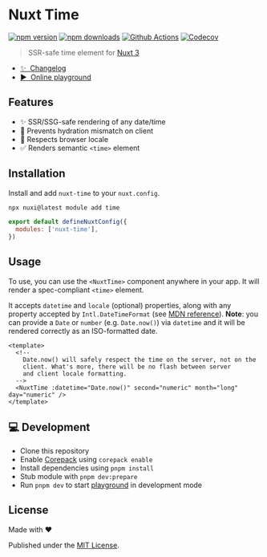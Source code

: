 # Nuxt Time

[![npm version][npm-version-src]][npm-version-href]
[![npm downloads][npm-downloads-src]][npm-downloads-href]
[![Github Actions][github-actions-src]][github-actions-href]
[![Codecov][codecov-src]][codecov-href]

> SSR-safe time element for [Nuxt 3](https://nuxt.com)

- [✨ &nbsp;Changelog](https://github.com/danielroe/nuxt-time/blob/main/CHANGELOG.md)
- [▶️ &nbsp;Online playground](https://stackblitz.com/github/danielroe/nuxt-time/tree/main/playground)

## Features

- ✨ SSR/SSG-safe rendering of any date/time
- 💪 Prevents hydration mismatch on client
- 🏁 Respects browser locale
- ✅ Renders semantic `<time>` element

## Installation

Install and add `nuxt-time` to your `nuxt.config`.

```bash
npx nuxi@latest module add time
```

```js
export default defineNuxtConfig({
  modules: ['nuxt-time'],
})
```

## Usage

To use, you can use the `<NuxtTime>` component anywhere in your app. It will render a spec-compliant `<time>` element.

It accepts `datetime` and `locale` (optional) properties, along with any property accepted by `Intl.DateTimeFormat` (see [MDN reference](https://developer.mozilla.org/en-US/docs/Web/JavaScript/Reference/Global_Objects/Intl/DateTimeFormat/DateTimeFormat)). **Note**: you can provide a `Date` or `number` (e.g. `Date.now()`) via `datetime` and it will be rendered correctly as an ISO-formatted date.

```vue
<template>
  <!--
    Date.now() will safely respect the time on the server, not on the
    client. What's more, there will be no flash between server
    and client locale formatting.
  -->
  <NuxtTime :datetime="Date.now()" second="numeric" month="long" day="numeric" />
</template>
```

## 💻 Development

- Clone this repository
- Enable [Corepack](https://github.com/nodejs/corepack) using `corepack enable`
- Install dependencies using `pnpm install`
- Stub module with `pnpm dev:prepare`
- Run `pnpm dev` to start [playground](./playground) in development mode

## License

Made with ❤️

Published under the [MIT License](./LICENCE).

<!-- Badges -->

[npm-version-src]: https://img.shields.io/npm/v/nuxt-time?style=flat-square
[npm-version-href]: https://npmjs.com/package/nuxt-time
[npm-downloads-src]: https://img.shields.io/npm/dm/nuxt-time?style=flat-square
[npm-downloads-href]: https://npmjs.com/package/nuxt-time
[github-actions-src]: https://img.shields.io/github/actions/workflow/status/danielroe/nuxt-time/ci.yml?branch=main
[github-actions-href]: https://github.com/danielroe/nuxt-time/actions?query=workflow%3Aci
[codecov-src]: https://img.shields.io/codecov/c/gh/danielroe/nuxt-time/main?style=flat-square
[codecov-href]: https://codecov.io/gh/danielroe/nuxt-time
